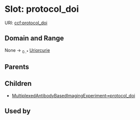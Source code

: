 
# Slot: protocol_doi



URI: [ccf:protocol_doi](http://purl.org/ccf/protocol_doi)


## Domain and Range

None &#8594;  <sub>0..\*</sub> [Uriorcurie](types/Uriorcurie.md)

## Parents


## Children

 *  [MultiplexedAntibodyBasedImagingExperiment➞protocol_doi](MultiplexedAntibodyBasedImagingExperiment_protocol_doi.md)

## Used by

